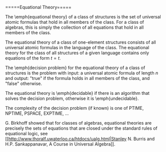 =====Equational Theory=====

The \emph{equational theory} of a class of structures is the set of universal atomic formulas that hold in all members of the class.
For a class of algebras, this is simply the collection of all equations that hold in all members of the class.

The equational theory of a class of one-element structures consists of all universal atomic formulas in the language of the class.
The equational theory for the class of all structures of a given language contains only equations of the form $t=t$.

The \emph{decision problem} for the equational theory of a class of structures is the problem with input: a universal atomic formula
of length $n$ and output: "true" if the formula holds in all members of the class, and "false" otherwise.

The equational theory is \emph{decidable} if there is an algorithm that solves the decision problem, otherwise it is \emph{undecidable}.

The complexity of the decision problem (if known) is one of PTIME, NPTIME, PSPACE, EXPTIME, ...

G. Birkhoff showed that for classes of algebras, equational theories are precisely the sets of equations that are closed
under the standard rules of equational logic, see [[http://www.thoralf.uwaterloo.ca/htdocs/ualg.html|Stanley N. Burris and H.P. Sankappanavar, A Course in Universal Algebra]].
